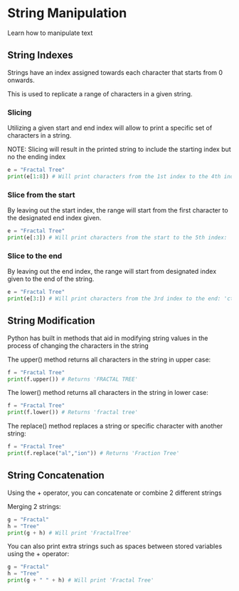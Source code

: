 # String Manipulation
Learn how to manipulate text

## String Indexes

Strings have an index assigned towards each character that starts from 0 onwards. 

This is used to replicate a range of characters in a given string.

### Slicing
Utilizing a given start and end index will allow to print a specific set of characters in a string.

NOTE: Slicing will result in the printed string to include the starting index but no the ending index

```python
e = "Fractal Tree"
print(e[1:8]) # Will print characters from the 1st index to the 4th index: 'ractal '
```

### Slice from the start 
By leaving out the start index, the range will start from the first character to the designated end index given.

```python
e = "Fractal Tree"
print(e[:3]) # Will print characters from the start to the 5th index: 'Fra'
```

### Slice to the end
By leaving out the end index, the range will start from designated index given to the end of the string.

```python
e = "Fractal Tree"
print(e[3:]) # Will print characters from the 3rd index to the end: 'ctal Tree'
```

## String Modification
Python has built in methods that aid in modifying string values in the process of changing the characters in the string

The upper() method returns all characters in the string in upper case:
```python
f = "Fractal Tree"
print(f.upper()) # Returns 'FRACTAL TREE'
```

The lower() method returns all characters in the string in lower case:
```python
f = "Fractal Tree"
print(f.lower()) # Returns 'fractal tree'
```

The replace() method replaces a string or specific character with another string:
```python
f = "Fractal Tree"
print(f.replace("al","ion")) # Returns 'Fraction Tree'
```
## String Concatenation
Using the + operator, you can concatenate or combine 2 different strings

Merging 2 strings:
```python
g = "Fractal"
h = "Tree"
print(g + h) # Will print 'FractalTree'
```

You can also print extra strings such as spaces between stored variables using the + operator:
```python
g = "Fractal"
h = "Tree"
print(g + " " + h) # Will print 'Fractal Tree'
```
